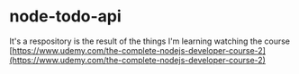 # node-todo-api

It's a respository is the result of the things I'm learning watching the course [https://www.udemy.com/the-complete-nodejs-developer-course-2](https://www.udemy.com/the-complete-nodejs-developer-course-2)